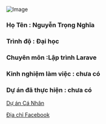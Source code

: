 ![Image](https://scontent.fvca1-2.fna.fbcdn.net/v/t1.0-9/49898523_1045693242288147_7039700836959649792_n.jpg?_nc_cat=100&_nc_oc=AQmjM4TLay0ToFe13UyvV8BZMH_5q5BLSVc1OGb-kr3YJVX1Wr-jUHC2kfUAyYhn3rA&_nc_ht=scontent.fvca1-2.fna&oh=a9f43cab3c62d5907b5f504a4c724637&oe=5D072C58)
### Họ Tên : Nguyễn Trọng Nghĩa
### Trình độ : Đại học
### Chuyên môn :Lập trình Larave
### Kinh nghiệm làm việc : chưa có
### Dự án đã thực hiện : chưa có

[Dự án Cá Nhân](https://github.com/NghiaITCL/012__TrongNghia)


[Địa chỉ Facebook](https://www.facebook.com/trongnghia.nguyen.79069)
